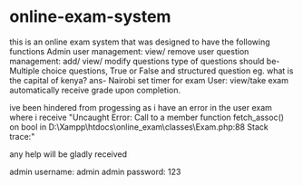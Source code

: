 # online-exam-system

this is an online exam system that was designed to have the following functions
Admin
user management:
view/ remove user
question management:
add/ view/ modify questions
type of questions should be- Multiple choice questions, True or False and structured question eg. what is the capital of kenya? ans- Nairobi
set timer for exam
User:
view/take exam
automatically receive grade upon completion.

ive been hindered from progessing as i have an error in the user exam where i receive "Uncaught Error: Call to a member function fetch_assoc() on bool in D:\Xampp\htdocs\online_exam\classes\Exam.php:88 Stack trace:"

any help will be gladly received


admin username: admin
admin password: 123
